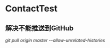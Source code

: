 # ContactTest


解决不能推送到GitHub
-------------------

*git pull origin master --allow-unrelated-histories*
